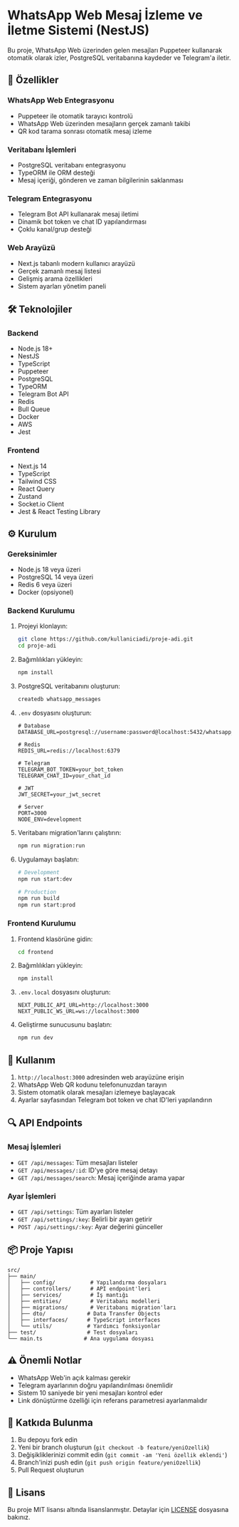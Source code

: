 # WhatsApp Web Mesaj İzleme ve İletme Sistemi (NestJS)

Bu proje, WhatsApp Web üzerinden gelen mesajları Puppeteer kullanarak otomatik olarak izler, PostgreSQL veritabanına kaydeder ve Telegram'a iletir.

## 🚀 Özellikler

### WhatsApp Web Entegrasyonu

- Puppeteer ile otomatik tarayıcı kontrolü
- WhatsApp Web üzerinden mesajların gerçek zamanlı takibi
- QR kod tarama sonrası otomatik mesaj izleme

### Veritabanı İşlemleri

- PostgreSQL veritabanı entegrasyonu
- TypeORM ile ORM desteği
- Mesaj içeriği, gönderen ve zaman bilgilerinin saklanması

### Telegram Entegrasyonu

- Telegram Bot API kullanarak mesaj iletimi
- Dinamik bot token ve chat ID yapılandırması
- Çoklu kanal/grup desteği

### Web Arayüzü

- Next.js tabanlı modern kullanıcı arayüzü
- Gerçek zamanlı mesaj listesi
- Gelişmiş arama özellikleri
- Sistem ayarları yönetim paneli

## 🛠️ Teknolojiler

### Backend

- Node.js 18+
- NestJS
- TypeScript
- Puppeteer
- PostgreSQL
- TypeORM
- Telegram Bot API
- Redis
- Bull Queue
- Docker
- AWS
- Jest

### Frontend

- Next.js 14
- TypeScript
- Tailwind CSS
- React Query
- Zustand
- Socket.io Client
- Jest & React Testing Library

## ⚙️ Kurulum

### Gereksinimler

- Node.js 18 veya üzeri
- PostgreSQL 14 veya üzeri
- Redis 6 veya üzeri
- Docker (opsiyonel)

### Backend Kurulumu

1. Projeyi klonlayın:

   ```bash
   git clone https://github.com/kullaniciadi/proje-adi.git
   cd proje-adi
   ```

2. Bağımlılıkları yükleyin:

   ```bash
   npm install
   ```

3. PostgreSQL veritabanını oluşturun:

   ```bash
   createdb whatsapp_messages
   ```

4. `.env` dosyasını oluşturun:

   ```env
   # Database
   DATABASE_URL=postgresql://username:password@localhost:5432/whatsapp_messages

   # Redis
   REDIS_URL=redis://localhost:6379

   # Telegram
   TELEGRAM_BOT_TOKEN=your_bot_token
   TELEGRAM_CHAT_ID=your_chat_id

   # JWT
   JWT_SECRET=your_jwt_secret

   # Server
   PORT=3000
   NODE_ENV=development
   ```

5. Veritabanı migration'larını çalıştırın:

   ```bash
   npm run migration:run
   ```

6. Uygulamayı başlatın:

   ```bash
   # Development
   npm run start:dev

   # Production
   npm run build
   npm run start:prod
   ```

### Frontend Kurulumu

1. Frontend klasörüne gidin:

   ```bash
   cd frontend
   ```

2. Bağımlılıkları yükleyin:

   ```bash
   npm install
   ```

3. `.env.local` dosyasını oluşturun:

   ```env
   NEXT_PUBLIC_API_URL=http://localhost:3000
   NEXT_PUBLIC_WS_URL=ws://localhost:3000
   ```

4. Geliştirme sunucusunu başlatın:
   ```bash
   npm run dev
   ```

## 📝 Kullanım

1. `http://localhost:3000` adresinden web arayüzüne erişin
2. WhatsApp Web QR kodunu telefonunuzdan tarayın
3. Sistem otomatik olarak mesajları izlemeye başlayacak
4. Ayarlar sayfasından Telegram bot token ve chat ID'leri yapılandırın

## 🔍 API Endpoints

### Mesaj İşlemleri

- `GET /api/messages`: Tüm mesajları listeler
- `GET /api/messages/:id`: ID'ye göre mesaj detayı
- `GET /api/messages/search`: Mesaj içeriğinde arama yapar

### Ayar İşlemleri

- `GET /api/settings`: Tüm ayarları listeler
- `GET /api/settings/:key`: Belirli bir ayarı getirir
- `POST /api/settings/:key`: Ayar değerini günceller

## 📦 Proje Yapısı

```
src/
├── main/
│   ├── config/           # Yapılandırma dosyaları
│   ├── controllers/      # API endpoint'leri
│   ├── services/         # İş mantığı
│   ├── entities/         # Veritabanı modelleri
│   ├── migrations/       # Veritabanı migration'ları
│   ├── dto/             # Data Transfer Objects
│   ├── interfaces/      # TypeScript interfaces
│   └── utils/           # Yardımcı fonksiyonlar
├── test/                # Test dosyaları
└── main.ts             # Ana uygulama dosyası
```

## ⚠️ Önemli Notlar

- WhatsApp Web'in açık kalması gerekir
- Telegram ayarlarının doğru yapılandırılması önemlidir
- Sistem 10 saniyede bir yeni mesajları kontrol eder
- Link dönüştürme özelliği için referans parametresi ayarlanmalıdır

## 🤝 Katkıda Bulunma

1. Bu depoyu fork edin
2. Yeni bir branch oluşturun (`git checkout -b feature/yeniOzellik`)
3. Değişikliklerinizi commit edin (`git commit -am 'Yeni özellik eklendi'`)
4. Branch'inizi push edin (`git push origin feature/yeniOzellik`)
5. Pull Request oluşturun

## 📄 Lisans

Bu proje MIT lisansı altında lisanslanmıştır. Detaylar için [LICENSE](LICENSE) dosyasına bakınız.
